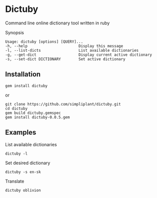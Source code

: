 Dictuby
=======

Command line online dictionary tool written in ruby

Synopsis

    Usage: dictuby [options] [QUERY]...
    -h, --help                       Display this message
    -l, --list-dicts                 List available dictionaries
    -g, --get-dict                   Display current active dictionary
    -s, --set-dict DICTIONARY        Set active dictionary

Installation
------------

    gem install dictuby

or

    git clone https://github.com/simpliplant/dictuby.git
    cd dictuby
    gem build dictuby.gemspec
    gem install dictuby-0.0.5.gem


Examples
--------
    
List available dictionaries

    dictuby -l

Set desired dictionary

    dictuby -s en-sk

Translate

    dictuby oblivion
